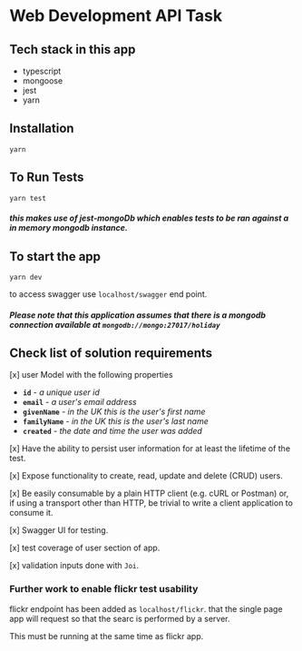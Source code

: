 # Web Development API Task

## Tech stack in this app

- typescript
- mongoose
- jest
- yarn

## Installation

`yarn`

## To Run Tests

`yarn test`

##### this makes use of jest-mongoDb which enables tests to be ran against a in memory mongodb instance.

## To start the app

`yarn dev`

to access swagger use `localhost/swagger` end point.

##### Please note that this application assumes that there is a mongodb connection available at `mongodb://mongo:27017/holiday`

## Check list of solution requirements

[x] user Model with the following properties

- **`id`** - _a unique user id_
- **`email`** - _a user's email address_
- **`givenName`** - _in the UK this is the user's first name_
- **`familyName`** - _in the UK this is the user's last name_
- **`created`** - _the date and time the user was added_

[x] Have the ability to persist user information for at least the lifetime of the test.

[x] Expose functionality to create, read, update and delete (CRUD) users.

[x] Be easily consumable by a plain HTTP client (e.g. cURL or Postman) or, if using a transport other than HTTP, be trivial to write a client application to consume it.

[x] Swagger UI for testing.

[x] test coverage of user section of app.

[x] validation inputs done with `Joi`.

### Further work to enable flickr test usability

flickr endpoint has been added as `localhost/flickr`. that the single page app will request so that the searc is performed by a server.

This must be running at the same time as flickr app.
